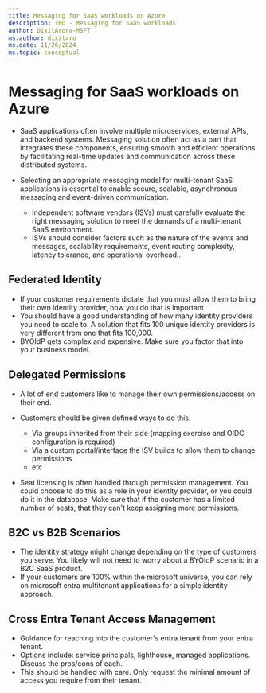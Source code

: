 ```yaml
---
title: Messaging for SaaS workloads on Azure
description: TBD - Messaging for SaaS workloads
author: DixitArora-MSFT
ms.author: dixitaro
ms.date: 11/26/2024
ms.topic: conceptual
---
```


# Messaging for SaaS workloads on Azure

- SaaS applications often involve multiple microservices, external APIs, and backend systems. Messaging solution often act as a part that integrates these components, ensuring smooth and efficient operations by facilitating real-time updates and communication across these distributed systems. 

- Selecting an appropriate messaging model for multi-tenant SaaS applications is essential to enable secure, scalable, asynchronous messaging and event-driven communication. 
    - Independent software vendors (ISVs) must carefully evaluate the right messaging solution to meet the demands of a multi-tenant SaaS environment. 
    - ISVs should consider factors such as the nature of the events and messages, scalability requirements, event routing complexity, latency tolerance, and operational overhead.. 

## Federated Identity

- If your customer requirements dictate that you must allow them to bring their own identity provider, how you do that is important. 
- You should have a good understanding of how many identity providers you need to scale to. A solution that fits 100 unique identity providers is very different from one that fits 100,000. 
- BYOIdP gets complex and expensive. Make sure you factor that into your business model. 

## Delegated Permissions

- A lot of end customers like to manage their own permissions/access on their end. 
- Customers should be given defined ways to do this. 
    - Via groups inherited from their side (mapping exercise and OIDC configuration is required)
    - Via a custom portal/interface the ISV builds to allow them to change permissions
    - etc

- Seat licensing is often handled through permission management. You could choose to do this as a role in your identity provider, or you could do it in the database. Make sure that if the customer has a limited number of seats, that they can't keep assigning more permissions.

## B2C vs B2B Scenarios

- The identity strategy might change depending on the type of customers you serve. You likely will not need to worry about a BYOIdP scenario in a B2C SaaS product.
- If your customers are 100% within the microsoft universe, you can rely on microsoft entra multitenant applications for a simple identity approach. 

## Cross Entra Tenant Access Management

- Guidance for reaching into the customer's entra tenant from your entra tenant. 
- Options include: service principals, lighthouse, managed applications. Discuss the pros/cons of each. 
- This should be handled with care. Only request the minimal amount of access you require from their tenant. 
